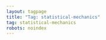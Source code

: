 ```yaml
---
layout: tagpage
title: "Tag: statistical-mechanics"
tag: statistical-mechanics
robots: noindex
---
```

